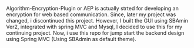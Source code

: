 Algorithm-Encryption-Plugin or AEP is actually strted for developing an encryption for web based communication. 
Since, later my project was changed, i discontinued this project.
However, I built the GUI using SBAmin Ver2, integrated with spring MVC and Mysql, I decided to use this for my continuing project.
Now, i use this repo for jump start the backend design using Spring MVC (Using SBAdmin as default theme).
